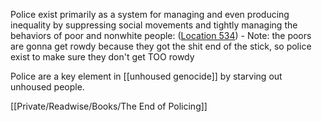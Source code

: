 Police exist primarily as a system for managing and even producing inequality by suppressing social movements and tightly managing the behaviors of poor and nonwhite people: ([Location 534](https://readwise.io/to_kindle?action=open&asin=B01I85OOZA&location=534))
    - Note: the poors are gonna get rowdy because they got the shit end of the stick, so police exist to make sure they don't get TOO rowdy

Police are a key element in [[unhoused genocide]] by starving out unhoused people.

[[Private/Readwise/Books/The End of Policing]]

